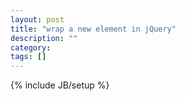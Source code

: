 ```yaml
---
layout: post
title: "wrap a new element in jQuery"
description: ""
category: 
tags: []
---
```

{% include JB/setup %}
